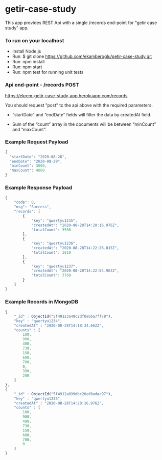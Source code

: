 # getir-case-study

This app provides REST Api with a single /records end-point for "getir case study" app.

### To run on your localhost

* Install Node.js
* Run: $ git clone https://github.com/ekamberoglu/getir-case-study.git
* Run: npm install
* Run: npm start
* Run: npm test for running unit tests

### Api end-point - /records POST
https://ekrem-getir-case-study-app.herokuapp.com/records

You should request "post" to the api above with the required parameters.

* “startDate” and “endDate” fields will filter the data by createdAt field.

* Sum of the “count” array in the documents will be between “minCount” and “maxCount”.

### Example Request Payload

```jsx
{
  "startDate": "2020-08-28",
  "endDate": "2020-08-29",
  "minCount": 3000,
  "maxCount": 4000
}
```
### Example Response Payload
```jsx
{
    "code": 0,
    "msg": "Success",
    "records": [
        {
            "key": "qwertyu1235",
            "createdAt": "2020-08-28T14:20:16.976Z",
            "totalCount": 3580
        },
        {
            "key": "qwertyu1236",
            "createdAt": "2020-08-28T14:22:26.015Z",
            "totalCount": 3810
        },
        {
            "key": "qwertyu1237",
            "createdAt": "2020-08-28T14:22:54.984Z",
            "totalCount": 3760
        }
    ]
}
```

### Example Records in MongoDB
```jsx
{
    "_id" : ObjectId("5f49123a40c2df0ebba7ff78"),
    "key" : "qwertyu1234",
    "createdAt" : "2020-08-28T14:18:34.662Z",
    "counts" : [ 
        100, 
        900, 
        400, 
        730, 
        150, 
        600, 
        700, 
        0, 
        390, 
        200
    ]
},
{
    "_id" : ObjectId("5f4912a099dbc20ed0adac97"),
    "key" : "qwertyu1235",
    "createdAt" : "2020-08-28T14:20:16.976Z",
    "counts" : [ 
        100, 
        900, 
        400, 
        730, 
        150, 
        600, 
        700, 
        0
    ]
}
```
